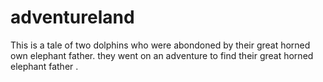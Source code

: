 # adventureland

This is a tale of two dolphins who were abondoned by their great horned own elephant father. they went on an adventure to find their great horned elephant father .